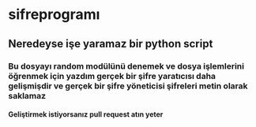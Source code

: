 # sifreprogramı

## Neredeyse işe yaramaz bir python script

### Bu dosyayı random modülünü denemek ve dosya işlemlerini öğrenmek için yazdım gerçek bir şifre yaratıcısı daha gelişmişdir ve gerçek bir şifre yöneticisi şifreleri metin olarak saklamaz

#### Geliştirmek istiyorsanız pull request atın yeter
